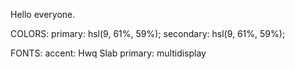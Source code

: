 Hello everyone.

COLORS:
primary: hsl(9, 61%, 59%);
secondary: hsl(9, 61%, 59%);

FONTS:
accent: Hwq Slab
primary: multidisplay
